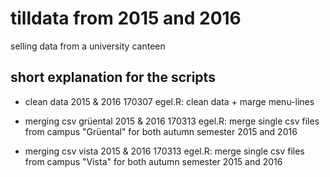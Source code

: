 # tilldata from 2015 and 2016

selling data from a university canteen

## short explanation for the scripts

* clean data 2015 & 2016 170307 egel.R: clean data + marge menu-lines

* merging csv grüental 2015 & 2016 170313 egel.R: merge single csv files from campus "Grüental" for both autumn semester 2015 and 2016

* merging csv vista 2015 & 2016 170313 egel.R: merge single csv files from campus "Vista" for both autumn semester 2015 and 2016
